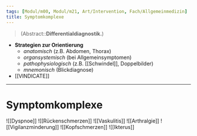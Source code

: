 ```yaml
---
tags: [Modul/m00, Modul/m21, Art/Intervention, Fach/Allgemeinmedizin]
title: Symptomkomplexe
---
```

> (Abstract::**Differentialdiagnostik.**)
- **Strategien zur Orientierung**
	- *anatomisch* (z.B. Abdomen, Thorax)
	- *organsystemisch* (bei Allgemeinsymptomen)
	- *pathophysiologisch* (z.B. [[Schwindel]], Doppelbilder)
	- *mnemonisch* (Blickdiagnose)
- [[VINDICATE]]
---
# Symptomkomplexe
![[Dyspnoe]]
![[Rückenschmerzen]]
![[Vaskulitis]]
![[Arthralgie]]
![[Vigilanzminderung]]
![[Kopfschmerzen]]
![[Ikterus]]